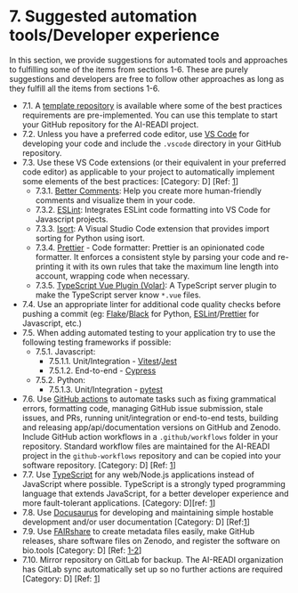 # 7. Suggested automation tools/Developer experience

In this section, we provide suggestions for automated tools and approaches to fulfilling some of the items from sections 1-6. These are purely suggestions and developers are free to follow other approaches as long as they fulfill all the items from sections 1-6.

* 7.1. A [template repository](https://github.com/AI-READI/template) is available where some of the best practices requirements are pre-implemented. You can use this template to start your GitHub repository for the AI-READI project.
* 7.2. Unless you have a preferred code editor, use [VS Code](https://code.visualstudio.com/) for developing your code and include the `.vscode` directory in your GitHub repository.
* 7.3. Use these VS Code extensions (or their equivalent in your preferred code editor) as applicable to your project to automatically implement some elements of the best practices: [Category: D] [Ref: [1](https://github.com/AI-READI/software-development-best-practices/blob/code-development/main/software-development-best-practices-for-ai-readi/overview-and-resources.md#user-content-1)]
   * 7.3.1. [Better Comments](https://marketplace.visualstudio.com/items?itemName=aaron-bond.better-comments): Help you create more human-friendly comments and visualize them in your code.
   * 7.3.2. [ESLint](https://marketplace.visualstudio.com/items?itemName=dbaeumer.vscode-eslint): Integrates ESLint code formatting into VS Code for Javascript projects.
   * 7.3.3. [Isort](https://marketplace.visualstudio.com/items?itemName=ms-python.isort): A Visual Studio Code extension that provides import sorting for Python using isort.
   * 7.3.4. [Prettier](https://marketplace.visualstudio.com/items?itemName=esbenp.prettier-vscode) - Code formatter: Prettier is an opinionated code formatter. It enforces a consistent style by parsing your code and re-printing it with its own rules that take the maximum line length into account, wrapping code when necessary.
   * 7.3.5. [TypeScript Vue Plugin (Volar)](https://marketplace.visualstudio.com/items?itemName=Vue.vscode-typescript-vue-plugin): A TypeScript server plugin to make the TypeScript server know `*.vue` files.
* 7.4. Use an appropriate linter for additional code quality checks before pushing a commit (eg: [Flake](https://pypi.org/project/flake8/)/[Black](https://pypi.org/project/black/) for Python, [ESLint](https://marketplace.visualstudio.com/items?itemName=dbaeumer.vscode-eslint)/[Prettier](https://marketplace.visualstudio.com/items?itemName=esbenp.prettier-vscode) for Javascript, etc.)
* 7.5. When adding automated testing to your application try to use the following testing frameworks if possible:
   * 7.5.1. Javascript:
     * 7.5.1.1. Unit/Integration - [Vitest](https://vitest.dev/)/[Jest](https://jestjs.io/)
     * 7.5.1.2. End-to-end - [Cypress](https://www.cypress.io/)
   * 7.5.2. Python:
     * 7.5.1.3. Unit/Integration - [pytest](https://docs.pytest.org/en/7.2.x/)
* 7.6. Use [GitHub actions](https://github.com/features/actions) to automate tasks such as fixing grammatical errors, formatting code, managing GitHub issue submission, stale issues, and PRs, running unit/integration or end-to-end tests, building and releasing app/api/documentation versions on GitHub and Zenodo. Include GitHub action workflows in a `.github/workflows` folder in your repository. Standard workflow files are maintained for the AI-READI project in the `github-workflows` repository and can be copied into your software repository. [Category: D] [Ref: [1](https://github.com/AI-READI/software-development-best-practices/blob/code-development/main/software-development-best-practices-for-ai-readi/overview-and-resources.md#user-content-1)]
* 7.7. Use [TypeScript](https://www.typescriptlang.org/) for any web/Node.js applications instead of JavaScript where possible. TypeScript is a strongly typed programming language that extends JavaScript, for a better developer experience and more fault-tolerant applications. [Category: D][ref: [1](https://github.com/AI-READI/software-development-best-practices/blob/code-development/main/software-development-best-practices-for-ai-readi/overview-and-resources.md#user-content-1)]
* 7.8. Use [Docusaurus](https://docusaurus.io/) for developing and maintaining simple hostable development and/or user documentation [Category: D] [Ref:[1](https://github.com/AI-READI/software-development-best-practices/blob/code-development/main/software-development-best-practices-for-ai-readi/overview-and-resources.md#user-content-1)]
* 7.9. Use [FAIRshare](https://docs.fairshareapp.io/docs/intro) to create metadata files easily, make GitHub releases, share software files on Zenodo, and register the software on bio.tools [Category: D] [Ref: [1-2](https://github.com/AI-READI/software-development-best-practices/blob/code-development/main/software-development-best-practices-for-ai-readi/overview-and-resources.md#user-content-1)]
* 7.10. Mirror repository on GitLab for backup. The AI-READI organization has GitLab sync automatically set up so no further actions are required [Category: D] [Ref: [1](https://github.com/AI-READI/software-development-best-practices/blob/code-development/main/software-development-best-practices-for-ai-readi/overview-and-resources.md#user-content-1)]
